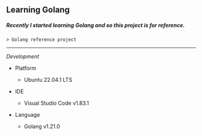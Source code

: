 ## Learning Golang

##### **Recently I started learning Golang** and so this project is for reference.

```
> Golang reference project

```

---

_Development_

- Platform

  - Ubuntu 22.04.1 LTS

- IDE

  - Visual Studio Code v1.83.1

- Language
  - Golang v1.21.0
